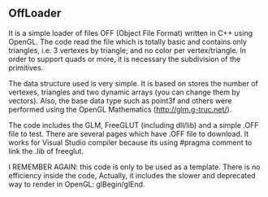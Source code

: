 OffLoader
-------------

It is a simple loader of files OFF (Object File Format) written in C++ using OpenGL. The code read the file which is totally basic and contains only triangles, i.e. 3 vertexes by triangle; and no color per vertex/triangle. In order to support quads or more, it is necessary the subdivision of the primitives.

The data structure used is very simple. It is based on stores the number of vertexes, triangles and two dynamic arrays (you can change them by vectors). Also, the base data type such as point3f and others were performed using the OpenGL Mathematics (http://glm.g-truc.net/).

The code includes the GLM, FreeGLUT (including dll/lib) and a simple .OFF file to test. There are several pages which have .OFF file to download. It works for Visual Studio compiler because its using #pragma comment to link the .lib of freeglut.

I REMEMBER AGAIN: this code is only to be used as a template. There is no efficiency inside the code, Actually, it includes the slower and deprecated way to render in OpenGL: glBegin/glEnd.
